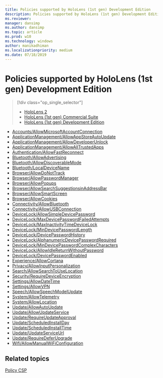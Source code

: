 ```yaml
---
title: Policies supported by HoloLens (1st gen) Development Edition
description: Policies supported by HoloLens (1st gen) Development Edition
ms.reviewer: 
manager: dansimp
ms.author: dansimp
ms.topic: article
ms.prod: w10
ms.technology: windows
author: manikadhiman
ms.localizationpriority: medium
ms.date: 07/18/2019
---
```


# Policies supported by HoloLens (1st gen) Development Edition

> [!div class="op_single_selector"]
> 
> - [HoloLens 2](policies-supported-by-hololens2.md)
> - [HoloLens (1st gen) Commercial Suite](policies-supported-by-hololens-1st-gen-commercial-suite.md)
> - [HoloLens (1st gen) Development Edition](policies-supported-by-hololens-1st-gen-development-edition.md)
>

-   [Accounts/AllowMicrosoftAccountConnection](policy-csp-accounts.md#accounts-allowmicrosoftaccountconnection)
-   [ApplicationManagement/AllowAppStoreAutoUpdate](policy-csp-applicationmanagement.md#applicationmanagement-allowappstoreautoupdate)
-   [ApplicationManagement/AllowDeveloperUnlock](policy-csp-applicationmanagement.md#applicationmanagement-allowdeveloperunlock)
-   [ApplicationManagement/AllowAllTrustedApps](policy-csp-applicationmanagement.md#applicationmanagement-allowalltrustedapps)
-   [Authentication/AllowFastReconnect](policy-csp-authentication.md#authentication-allowfastreconnect)
-   [Bluetooth/AllowAdvertising](policy-csp-bluetooth.md#bluetooth-allowadvertising)
-   [Bluetooth/AllowDiscoverableMode](policy-csp-bluetooth.md#bluetooth-allowdiscoverablemode)
-   [Bluetooth/LocalDeviceName](policy-csp-bluetooth.md#bluetooth-localdevicename)
-   [Browser/AllowDoNotTrack](policy-csp-browser.md#browser-allowdonottrack)
-   [Browser/AllowPasswordManager](policy-csp-browser.md#browser-allowpasswordmanager)
-   [Browser/AllowPopups](policy-csp-browser.md#browser-allowpopups)
-   [Browser/AllowSearchSuggestionsinAddressBar](policy-csp-browser.md#browser-allowsearchsuggestionsinaddressbar)
-   [Browser/AllowSmartScreen](policy-csp-browser.md#browser-allowsmartscreen)
-   [Browser/AllowCookies](policy-csp-browser.md#browser-allowcookies)
-   [Connectivity/AllowBluetooth](policy-csp-connectivity.md#connectivity-allowbluetooth)
-   [Connectivity/AllowUSBConnection](policy-csp-connectivity.md#connectivity-allowusbconnection)
-   [DeviceLock/AllowSimpleDevicePassword](policy-csp-devicelock.md#devicelock-allowsimpledevicepassword)
-   [DeviceLock/MaxDevicePasswordFailedAttempts](policy-csp-devicelock.md#devicelock-maxdevicepasswordfailedattempts)
-   [DeviceLock/MaxInactivityTimeDeviceLock](policy-csp-devicelock.md#devicelock-maxinactivitytimedevicelock)
-   [DeviceLock/MinDevicePasswordLength](policy-csp-devicelock.md#devicelock-mindevicepasswordlength)
-   [DeviceLock/DevicePasswordHistory](policy-csp-devicelock.md#devicelock-devicepasswordhistory)
-   [DeviceLock/AlphanumericDevicePasswordRequired](policy-csp-devicelock.md#devicelock-alphanumericdevicepasswordrequired)
-   [DeviceLock/MinDevicePasswordComplexCharacters](policy-csp-devicelock.md#devicelock-mindevicepasswordcomplexcharacters)
-   [DeviceLock/AllowIdleReturnWithoutPassword](policy-csp-devicelock.md#devicelock-allowidlereturnwithoutpassword)
-   [DeviceLock/DevicePasswordEnabled](policy-csp-devicelock.md#devicelock-devicepasswordenabled)
-   [Experience/AllowCortana](policy-csp-experience.md#experience-allowcortana)
-   [Privacy/AllowInputPersonalization](policy-csp-privacy.md#privacy-allowinputpersonalization)
-   [Search/AllowSearchToUseLocation](policy-csp-search.md#search-allowsearchtouselocation)
-   [Security/RequireDeviceEncryption](policy-csp-security.md#security-requiredeviceencryption)
-   [Settings/AllowDateTime](policy-csp-settings.md#settings-allowdatetime)
-   [Settings/AllowVPN](policy-csp-settings.md#settings-allowvpn)
-   [Speech/AllowSpeechModelUpdate](policy-csp-speech.md#speech-allowspeechmodelupdate)
-   [System/AllowTelemetry](policy-csp-system.md#system-allowtelemetry)
-   [System/AllowLocation](policy-csp-system.md#system-allowlocation)
-   [Update/AllowAutoUpdate](policy-csp-update.md#update-allowautoupdate)
-   [Update/AllowUpdateService](policy-csp-update.md#update-allowupdateservice)
-   [Update/RequireUpdateApproval](policy-csp-update.md#update-requireupdateapproval)
-   [Update/ScheduledInstallDay](policy-csp-update.md#update-scheduledinstallday)
-   [Update/ScheduledInstallTime](policy-csp-update.md#update-scheduledinstalltime)
-   [Update/UpdateServiceUrl](policy-csp-update.md#update-updateserviceurl)
-   [Update/RequireDeferUpgrade](policy-csp-update.md#update-requiredeferupgrade)
-   [Wifi/AllowManualWiFiConfiguration](policy-csp-wifi.md#wifi-allowmanualwificonfiguration)

## Related topics
[Policy CSP](policy-configuration-service-provider.md)